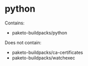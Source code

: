 # python

Contains:

- paketo-buildpacks/python

Does not contain:

- paketo-buildpacks/ca-certificates
- paketo-buildpacks/watchexec